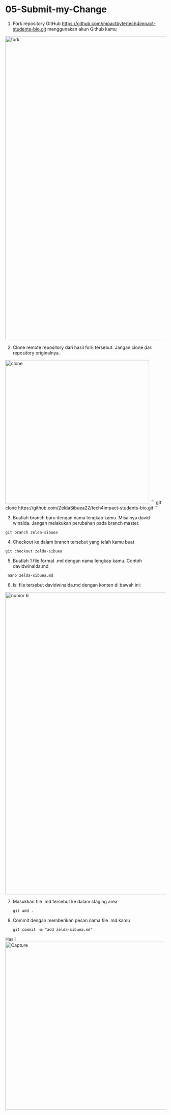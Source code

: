 # 05-Submit-my-Change #

1. Fork repository GitHub https://github.com/impactbyte/tech4impact-students-bio.git menggunakan akun Github kamu
<img width="954" alt="fork" src="https://user-images.githubusercontent.com/73489643/134217036-4f50b904-0dac-484c-9936-47c4451c558f.PNG">

2. Clone remote repository dari hasil fork tersebut. Jangan clone dari repository originalnya.
<img width="452" alt="clone" src="https://user-images.githubusercontent.com/73489643/134217316-3377cdc6-7c65-430a-8164-616b06f6b547.PNG">
```
git clone https://github.com/ZeldaSibuea22/tech4impact-students-bio.git
```

3. Buatlah branch baru dengan nama lengkap kamu. Misalnya david-winalda. Jangan melakukan perubahan pada branch master.
  ```
  git branch zelda-sibuea
  ```
 4. Checkout ke dalam branch tersebut yang telah kamu buat
   ```
   git checkout zelda-sibuea
   ```
 5. Buatlah 1 file format .md dengan nama lengkap kamu. Contoh davidwinalda.md
   ```
    nano zelda-sibuea.md
   ```
 6. Isi file tersebut davidwinalda.md dengan konten di bawah ini:
   <img width="948" alt="nomor 6" src="https://user-images.githubusercontent.com/73489643/134218397-5541e5e7-b8c8-4148-9d7a-42f0e8d1c415.PNG">

7. Masukkan file .md tersebut ke dalam staging area
     ```
     git add .
    ```
 8. Commit dengan memberikan pesan nama file .md kamu
    ```
    git commit -m "add zelda-sibuea.md"
    ```
  Hasil
  <img width="527" alt="Capture" src="https://user-images.githubusercontent.com/73489643/134219226-f7883951-1f8f-4692-a02b-c18b1e81415e.PNG">
